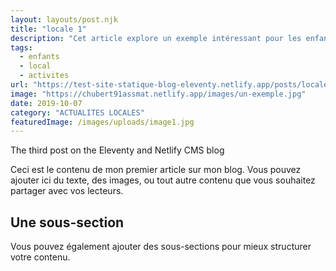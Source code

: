 ```yaml
---
layout: layouts/post.njk
title: "locale 1"
description: "Cet article explore un exemple intéressant pour les enfants."
tags: 
  - enfants
  - local
  - activites
url: "https://test-site-statique-blog-eleventy.netlify.app/posts/locale-1"
image: "https://chubert91assmat.netlify.app/images/un-exemple.jpg"
date: 2019-10-07
category: "ACTUALITES LOCALES"
featuredImage: /images/uploads/image1.jpg
---
```



The third post on the Eleventy and Netlify CMS blog

Ceci est le contenu de mon premier article sur mon blog. Vous pouvez ajouter ici du texte, des images, ou tout autre contenu que vous souhaitez partager avec vos lecteurs.

## Une sous-section

Vous pouvez également ajouter des sous-sections pour mieux structurer votre contenu.
